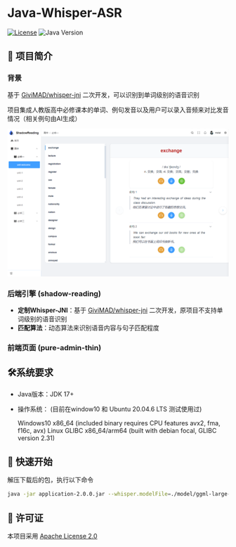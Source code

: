 # Java-Whisper-ASR

[![License](https://img.shields.io/badge/License-Apache_2.0-blue.svg)](https://license/)
![Java Version](https://img.shields.io/badge/Java-17%252B-orange.svg)

## 📖 项目简介

### 背景

基于 [GiviMAD/whisper-jni](https://github.com/GiviMAD/whisper-jni) 二次开发，可以识别到单词级别的语音识别

项目集成人教版高中必修课本的单词、例句发音以及用户可以录入音频来对比发音情况（相关例句由AI生成）

![image-20250417154047364](picture\image-20250417154047364.png)


### 后端引擎 (shadow-reading)

- **定制Whisper-JNI**：基于 [GiviMAD/whisper-jni](https://github.com/GiviMAD/whisper-jni) 二次开发，原项目不支持单词级别的语音识别
- **匹配算法**：动态算法来识别语音内容与句子匹配程度
### 前端页面 (pure-admin-thin)

## 🛠️系统要求

- Java版本：JDK 17+

- 操作系统： (目前在window10 和 Ubuntu 20.04.6 LTS 测试使用过)

  Windows10 x86_64 (included binary requires CPU features avx2, fma, f16c, avx)
  Linux GLIBC x86_64/arm64 (built with debian focal, GLIBC version 2.31)

## 🚀 快速开始

解压下载后的包，执行以下命令

```sh
java -jar application-2.0.0.jar --whisper.modelFile=./model/ggml-large-v3-turbo-q8_0.bin
```

## 📜 许可证

本项目采用 [Apache License 2.0](https://license/)